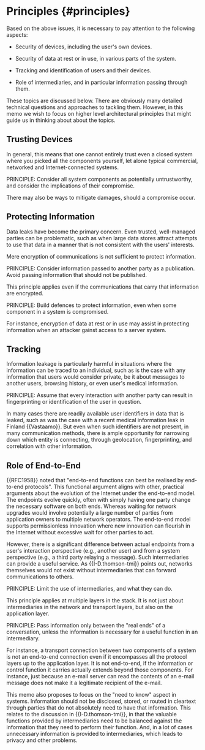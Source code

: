 
# Principles {#principles}

Based on the above issues, it is necessary to pay attention to the following aspects:

* Security of devices, including the user's own devices.

* Security of data at rest or in use, in various parts of the system.

* Tracking and identification of users and their devices. 

* Role of intermediaries, and in particular information passing through them.

These topics are discussed below. There are obviously many detailed technical questions and approaches to tackling them. However, in this memo we wish to focus on higher level architectural principles that might guide us in thinking about about the topics.

## Trusting Devices

In general, this means that one cannot entirely trust even a closed system where you picked all the components yourself, let alone typical commercial, networked and Internet-connected systems.

PRINCIPLE: Consider all system components as potentially untrustworthy, and consider the implications of their compromise.

There may also be ways to mitigate damages, should a compromise occur.

## Protecting Information

Data leaks have become the primary concern. Even trusted, well-managed parties can be problematic, such as when large data stores attract attempts to use that data in a manner that is not consistent with the users' interests.

Mere encryption of communications is not sufficient to protect information.

PRINCIPLE: Consider information passed to another party as a publication. Avoid passing information that should not be published.

This principle applies even if the communications that carry that information are encrypted.

PRINCIPLE: Build defences to protect information, even when some component in a system is compromised.

For instance, encryption of data at rest or in use may assist in protecting information when an attacker gainst access to a server system.

## Tracking

Information leakage is particularly harmful in situations where the information can be traced to an individual, such as is the case with any information that users would consider private, be it about messages to another users, browsing history, or even user's medical information.

PRINCIPLE: Assume that every interaction with another party can result in fingerprinting or identification of the user in question.

In many cases there are readily available user identifiers in data that is leaked, such as was the case with a recent medical information leak in Finland {{Vastaamo}}. But even when such identifiers are not present, in many communication methods, there is ample opportunity for narrowing down which entity is connecting, through geolocation, fingerprinting, and correlation with other information.

## Role of End-to-End

{{RFC1958}} noted that "end-to-end functions can best be realised by end-to-end protocols".
This functional argument aligns with other, practical arguments about the evolution of the Internet under the end-to-end model. The endpoints evolve quickly, often with simply having one party change the necessary software on both ends. Whereas waiting for network upgrades would involve potentially a large number of parties from application owners to multiple network operators. The end-to-end model supports permissionless innovation where new innovation can flourish in the Internet without excessive wait for other parties to act.

However, there is a significant difference between actual endpoints from a user's interaction perspective (e.g., another user) and from a system perspective (e.g., a third party relaying a message). Such intermediaries can provide a useful service. As {{I-D.thomson-tmi}} points out, networks themselves would not exist without intermediaries that can forward communications to others.

PRINCIPLE: Limit the use of intermediaries, and what they can do.

This principle applies at multiple layers in the stack. It is not just about intermediaries in the network and transport layers, but also on the application layer.

PRINCIPLE: Pass information only between the "real ends" of a conversation, unless the information is necessary for a useful function in an intermediary.

For instance, a transport connection between two components of a system is not an end-to-end connection even if it encompasses all the protocol layers up to the application layer. It is not end-to-end, if the information or control function it carries actually extends beyond those components. For instance, just because an e-mail server can read the contents of an e-mail message does not make it a legitimate recipient of the e-mail.

This memo also proposes to focus on the "need to know" aspect in systems. Information should not be disclosed, stored, or routed in cleartext through parties that do not absolutely need to have that information. This relates to the discussion in {{I-D.thomson-tmi}}, in that the valuable functions provided by intermediaries need to be balanced against the information that they need to perform their function. And, in a lot of cases unnecessary information is provided to intermediaries, which leads to privacy and other problems.
